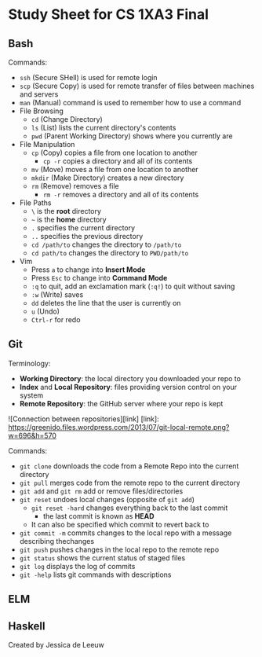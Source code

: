 # Study Sheet for CS 1XA3 Final

## Bash
Commands:
- `ssh` (Secure SHell) is used for remote login
- `scp` (Secure Copy) is used for remote transfer of files between machines and servers
- `man` (Manual) command is used to remember how to use a command
- File Browsing
   - `cd` (Change Directory)
   - `ls` (List) lists the current directory's contents
   - `pwd` (Parent Working Directory) shows where you currently are
- File Manipulation
   - `cp` (Copy) copies a file from one location to another
     - `cp -r` copies a directory and all of its contents 
   - `mv` (Move) moves a file from one location to another
   - `mkdir` (Make Directory) creates a new directory
   - `rm` (Remove) removes a file
     - `rm -r` removes a directory and all of its contents
- File Paths
   - `\` is the **root** directory
   - `~` is the **home** directory 
   - `.` specifies the current directory
   - `..` specifies the previous directory
   - `cd /path/to` changes the directory to `/path/to`
   - `cd path/to` changes the directory to `PWD/path/to`
- Vim
   - Press `a` to change into **Insert Mode**
   - Press `Esc` to change into **Command Mode**
   - `:q` to quit, add an exclamation mark (`:q!`) to quit without saving
   - `:w` (Write) saves
   - `dd` deletes the line that the user is currently on
   - `u` (Undo)
   - `Ctrl-r` for redo 

## Git
Terminology: 
- **Working Directory**: the local directory you downloaded your repo to
- **Index** and **Local Repository**: files providing version control on your system
- **Remote Repository**: the GitHub server where your repo is kept

![Connection between repositories][link]
[link]: https://greenido.files.wordpress.com/2013/07/git-local-remote.png?w=696&h=570 

Commands:
- `git clone` downloads the code from a Remote Repo into the current directory
- `git pull` merges code from the remote repo to the current directory
- `git add` and `git rm` add or remove files/directories
- `git reset` undoes local changes (opposite of `git add`)
   - `git reset -hard` changes everything back to the last commit
      - the last commit is known as **HEAD**
   - It can also be specified which commit to revert back to
- `git commit -m` commits changes to the local repo with a message describing thechanges
- `git push` pushes changes in the local repo to the remote repo
- `git status` shows the current status of staged files
- `git log` displays the log of commits
- `git -help` lists git commands with descriptions


## ELM


## Haskell


Created by Jessica de Leeuw 
